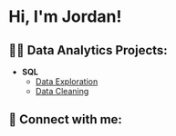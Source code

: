 <h1>Hi, I'm Jordan!</h1>

<h2>👨‍💻 Data Analytics Projects:</h2>

- <b>SQL</b>
  - [Data Exploration](https://github.com/jordanrobertson11/SQLDataExploration)
  - [Data Cleaning](https://github.com/jordanrobertson11/SQLDataCleaning)

<h2> 🤳 Connect with me:</h2>
